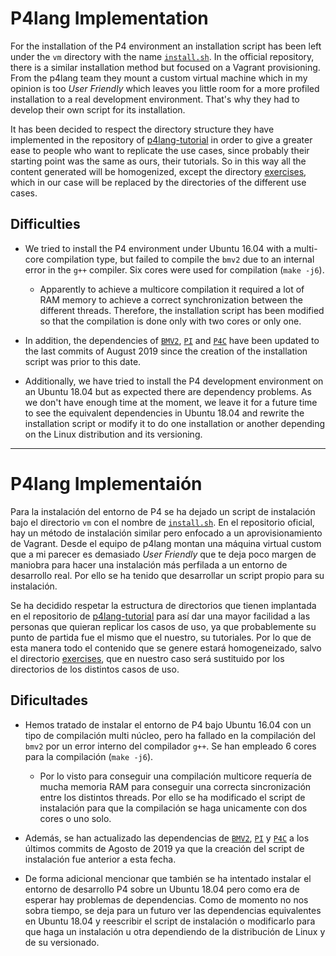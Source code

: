 # P4lang Implementation

For the installation of the P4 environment an installation script has been left under the ``vm`` directory with the name [``install.sh``](https://github.com/davidcawork/TFG/blob/master/src/use_cases/p4/vm/install.sh). In the official repository, there is a similar installation method but focused on a Vagrant provisioning. From the p4lang team they mount a custom virtual machine which in my opinion is too _User Friendly_ which leaves you little room for a more profiled installation to a real development environment. That's why they had to develop their own script for its installation.

It has been decided to respect the directory structure they have implemented in the repository of [p4lang-tutorial](https://github.com/p4lang/tutorials) in order to give a greater ease to people who want to replicate the use cases, since probably their starting point was the same as ours, their tutorials. So in this way all the content generated will be homogenized, except the directory [exercises](https://github.com/p4lang/tutorials/tree/master/exercises), which in our case will be replaced by the directories of the different use cases.



## Difficulties 


* We tried to install the P4 environment under Ubuntu 16.04 with a multi-core compilation type, but failed to compile the ``bmv2`` due to an internal error in the ``g++`` compiler.  Six cores were used for compilation (``make -j6``).

  * Apparently to achieve a multicore compilation it required a lot of RAM memory to achieve a correct synchronization between the different threads. Therefore, the installation script has been modified so that the compilation is done only with two cores or only one.


* In addition, the dependencies of [``BMV2``](https://github.com/p4lang/behavioral-model), [``PI``](https://github.com/p4lang/PI) and [``P4C``](https://github.com/p4lang/p4c) have been updated to the last commits of August 2019 since the creation of the installation script was prior to this date.

* Additionally, we have tried to install the P4 development environment on an Ubuntu 18.04 but as expected there are dependency problems. As we don't have enough time at the moment, we leave it for a future time to see the equivalent dependencies in Ubuntu 18.04 and rewrite the installation script or modify it to do one installation or another depending on the Linux distribution and its versioning.


---


# P4lang Implementaión

Para la instalación del entorno de P4 se ha dejado un script de instalación bajo el directorio ``vm`` con el nombre de [``install.sh``](https://github.com/davidcawork/TFG/blob/master/src/use_cases/p4/vm/install.sh). En el repositorio oficial, hay un método de instalación similar pero enfocado a un aprovisionamiento de Vagrant. Desde el equipo de p4lang montan una máquina virtual custom que a mi parecer es demasiado _User Friendly_ que te deja poco margen de maniobra para hacer una instalación más perfilada a un entorno de desarrollo real. Por ello se ha tenido que desarrollar un script propio para su instalación.

Se ha decidido respetar la estructura de directorios que tienen implantada en el repositorio de [p4lang-tutorial](https://github.com/p4lang/tutorials) para así dar una mayor facilidad a las personas que quieran replicar los casos de uso, ya que probablemente su punto de partida fue el mismo que el nuestro, su tutoriales. Por lo que de esta manera todo el contenido que se genere estará homogeneizado, salvo el directorio [exercises](https://github.com/p4lang/tutorials/tree/master/exercises), que en nuestro caso será sustituido por los directorios de los distintos casos de uso.



## Dificultades 


* Hemos tratado de instalar el entorno de P4 bajo Ubuntu 16.04 con un tipo de compilación multi núcleo, pero ha fallado en la compilación del ``bmv2`` por un error interno del compilador ``g++``.  Se han empleado 6 cores para la compilación (``make -j6``).

  * Por lo visto para conseguir una compilación multicore requería de mucha memoria RAM para conseguir una correcta sincronización entre los distintos threads. Por ello se ha modificado el script de instalación para que la compilación se haga unicamente con dos cores o uno solo.


* Además, se han actualizado las dependencias de [``BMV2``](https://github.com/p4lang/behavioral-model), [``PI``](https://github.com/p4lang/PI) y [``P4C``](https://github.com/p4lang/p4c) a los últimos commits de Agosto de 2019 ya que la creación del script de instalación fue anterior a esta fecha.

* De forma adicional mencionar que también se ha intentado instalar el entorno de desarrollo P4 sobre un Ubuntu 18.04 pero como era de esperar hay problemas de dependencias. Como de momento no nos sobra tiempo, se deja para un futuro ver las dependencias equivalentes en Ubuntu 18.04 y reescribir el script de instalación o modificarlo para que haga un instalación u otra dependiendo de la distribución de Linux y de su versionado.

